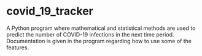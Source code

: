# covid_19_tracker
A Python program where mathematical and statistical methods are used to predict the number of COVID-19 infections in the next time period. Documentation is given in the program regarding how to use some of the features.
